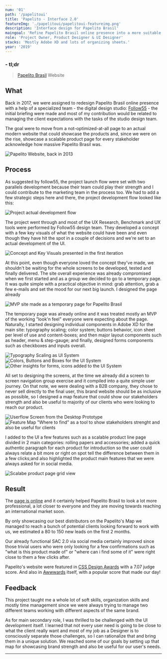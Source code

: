 ```yaml
---
num: '01'
path: '/papelitoui'
title: 'Papelito - Interface 2.0'
featureImg: './papelitoui/papelitoui-featureimg.png'
description: 'Interface design for Papelito Brasil'
maingoal: 'Refine Papelito Brasil online presence into a more suitable overall experience in showcasing their own products and their own position as leading low cost rolling papers brand.'
role: 'Project Owner, Product Designer & UI Designer'
stacks: 'Mostly Adobe XD and lots of organizing sheets.'
year: '2019'
---
```


### - tl;dr
>[Papelito Brasil](http://papelitobrasil.com.br) Website


## What

Back in 2017, we were assigned to redesign Papelito Brasil online presence with a help of a specialized team - the digital design studio: [Follow55](http://follow55.com.br) - the initial briefing were made and most of my contribution would be related to managing the client expectations with the tasks of the studio design team.

The goal were to move from a not-optimized-at-all page to an actual modern website that could showcase the products and, since we were on the rise, showcase a scalable product page for every stakeholder acknowledge how massive Papelito Brasil was.

![Papelito Website, back in 2013](./papelitoui/papelitoui--caseimg01.png)

## Process

As suggested by follow55, the project launch flow were set with two parallels development because their team could play their strength and I could contribute to the marketing team in the process too. We had to add a few strategic steps here and there, the project development flow looked like this:

![Project actual development flow](./papelitoui/papelitoui--caseimg02.png)


The project went through and most of the UX Research, Benchmark and UX tools were performed by Follow55 design team. They developed a concept with a few key visuals of what the website could have been and even though they have hit the spot in a couple of decisions and we're set to an actual development of the UI.

![Concept and Key Visuals presented in the first iteration](./papelitoui/papelitoui--casegif03.gif)

At this point, even though everyone loved the concept they've made, we shouldn't be waiting for the whole screens to be developed, tested and finally delivered. The site overall experience was already compromised when we first started and as a group we decided to go to a temporary page. It was quite simple with a practical objective in mind: grab attention, grab a few e-mails and set the mood for our next big launch. I designed the page already

![MVP site made as a temporary page for Papelito Brasil](./papelitoui/papelitoui--caseimg04.png)

The temporary page was already online and it was treated mostly an MVP of the working "look'n feel" everyone were expecting about the page. Naturally, I started designing individual components in Adobe XD for the main site: typography scaling; color system; buttons behavior, icon sheet per level of use and content-boxes; and then major layout components such as header, menu & step-gauge; and finally, designed forms components such as checkboxes and inputs overall.

![Typography Scaling as UI System](./papelitoui/papelitoui--caseimg05-1.png)
![Colors, Buttons and Boxes for the UI System](./papelitoui/papelitoui--caseimg05-2.png)
![Other insights for forms, icons added to the UI System](./papelitoui/papelitoui--caseimg05-3.png)

All set to designing the screens, at the time we already did a screen to screen navigation group exercise and it compiled into a quite simple user journey. On that note, we were dealing with a B2B company, they chose to never sell directly to the final user, this brand website should be as inclusive as possible, so I designed a map feature that could show our stakeholders strength and also be useful to majority of our clients who were looking to reach our product.

![Userflow Screen from the Desktop Prototype](./papelitoui/papelitoui--caseimg06.png)
![Feature Map "Where to find" as a tool to show stakeholders strenght and also be useful for clients](./papelitoui/papelitoui--caseimg06-1.png)

I added to the UI a few features such as a scalable product line page divided in 2 main categories: rolling papers and accessories; added a quick authentic paragraph for each product for introduction so the user could always relate a bit more or right on spot tell the difference between them in a few clicks;and also highlighted the product main features that we were always asked for in social media.

![Scalabe product page grid view](./papelitoui/papelitoui--casegif07.gif)

## Result

The [page is online](http://papelitobrasil.com.br) and it certainly helped Papelito Brasil to look a lot more professional, a lot closer to everyone and they are moving towards reaching an international market soon.

By only showcasing our best distributors on the Papelito's Map we managed to reach a bunch of potential clients looking forward to work with us, we estimated a 80 to 150 new leads on the first 2 months.

Our already functional SAC 2.0 via social media certainly improved since those trivial users who were only looking for a few confirmations such as "what is this product made of" or "where can i find some of it" were right close to them a few clicks after.

Papelito's website were featured in [CSS Design Awards](https://www.cssdesignawards.com/sites/papelito-brasil/35644) with a 7.07 judge score. And also in [Awwwards](https://www.awwwards.com/sites/papelito-brazil) itself, with a popular score that made our day!


## Feedback

This project taught me a whole lot of soft skills, organization skills and mostly time management since we were always trying to manage two different teams working with different aspects of the same brand.

As for main secondary role, I was thrilled to be challenged with the UI development itself. I learned that not every user need is going to be close to what the client really want and most of my job as a Designer is to consciously separate those challenges, so I can rationalize that and bring them in a unique solution. We reached some of our goals by setting up that map for showcasing brand strength and also be useful for our user's needs.

---
